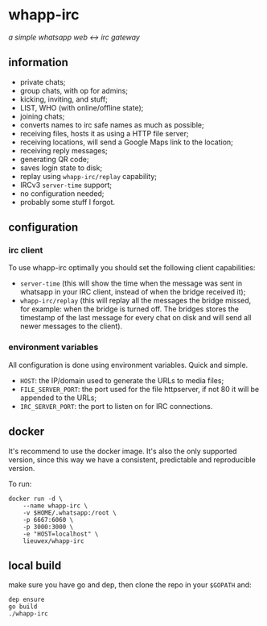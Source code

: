# whapp-irc
_a simple whatsapp web <-> irc gateway_

## information
- private chats;
- group chats, with op for admins;
- kicking, inviting, and stuff;
- LIST, WHO (with online/offline state);
- joining chats;
- converts names to irc safe names as much as possible;
- receiving files, hosts it as using a HTTP file server;
- receiving locations, will send a Google Maps link to the location;
- receiving reply messages;
- generating QR code;
- saves login state to disk;
- replay using `whapp-irc/replay` capability;
- IRCv3 `server-time` support;
- no configuration needed;
- probably some stuff I forgot.

## configuration
### irc client
To use whapp-irc optimally you should set the following client capabilities:
- `server-time` (this will show the time when the message was sent in whatsapp
	in your IRC client, instead of when the bridge received it);
- `whapp-irc/replay` (this will replay all the messages the bridge missed, for
	example: when the bridge is turned off. The bridges stores the timestamp of
	the last message for every chat on disk and will send all newer messages to
	the client).

### environment variables
All configuration is done using environment variables.
Quick and simple.
- `HOST`: the IP/domain used to generate the URLs to media files;
- `FILE_SERVER_PORT`: the port used for the file httpserver, if not 80 it will
	be appended to the URLs;
- `IRC_SERVER_PORT`: the port to listen on for IRC connections.

## docker
It's recommend to use the docker image.
It's also the only supported version, since this way we have a consistent,
predictable and reproducible version.

To run:
```
docker run -d \
	--name whapp-irc \
	-v $HOME/.whatsapp:/root \
	-p 6667:6060 \
	-p 3000:3000 \
	-e "HOST=localhost" \
	lieuwex/whapp-irc
```

## local build
make sure you have go and dep, then clone the repo in your `$GOPATH` and:
```shell
dep ensure
go build
./whapp-irc
```
